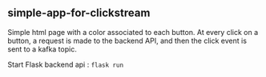 ## simple-app-for-clickstream

Simple html page with a color associated to each button. At every click on a button, a request is made to the backend API, and then the click event is sent to a kafka topic.

Start Flask backend api : `flask run`